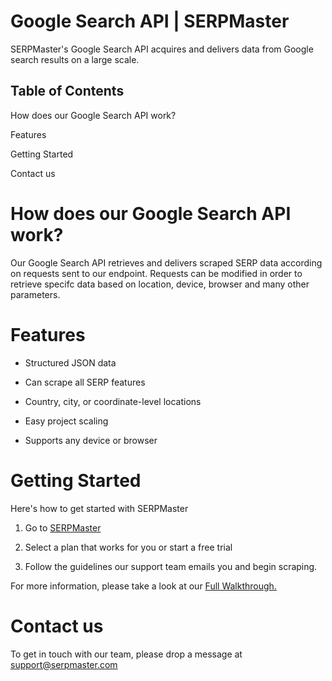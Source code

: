 # Google Search API | SERPMaster 
SERPMaster's Google Search API acquires and delivers data from Google search results on a large scale. 

## Table of Contents 
How does our Google Search API work? 

Features 

Getting Started

Contact us

# How does our Google Search API work? 

Our Google Search API retrieves and delivers scraped SERP data according on requests sent to our endpoint. Requests can be modified in order to retrieve specifc data based on location, device, browser and many other parameters.

# Features

- Structured JSON data 

- Can scrape all SERP features

- Country, city, or coordinate-level locations

- Easy project scaling

- Supports any device or browser


# Getting Started 

Here's how to get started with SERPMaster

1. Go to [SERPMaster](https://serpmaster.com/) 

2. Select a plan that works for you or start a free trial

3. Follow the guidelines our support team emails you and begin scraping.

For more information, please take a look at our [Full Walkthrough.](https://serpmaster.com/walkthrough/)

# Contact us 

To get in touch with our team, please drop a message at [support@serpmaster.com](support@serpmaster.com) 
